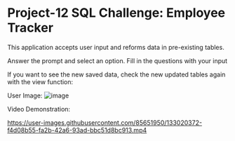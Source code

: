 # Project-12 SQL Challenge: Employee Tracker

  
This application accepts user input and reforms data in pre-existing tables.

Answer the prompt and select an option. Fill in the questions with your input

If you want to see the new saved data, check the new updated tables again with the view function:

User Image:
![image](https://user-images.githubusercontent.com/85651950/133020184-ef9ab9cd-aa08-4b4b-9c5e-ccdf0d2f495b.png)

Video Demonstration: 

https://user-images.githubusercontent.com/85651950/133020372-f4d08b55-fa2b-42a6-93ad-bbc51d8bc913.mp4


